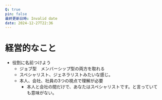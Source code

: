 ```yaml
---
Q: true
pin: false
最終更新日時: Invalid date
date: 2024-12-27T22:36
---
```

# 経営的なこと

- 役割に名前つけよう
    - ジョブ型　メンバーシップ型の両方を取れる
    - スペシャリスト、ジェネラリストみたいな感じ。
    - 本人、会社、社員の3つの視点で理解が必要
        - 本人と会社の間だけで、あなたはスペシャリストです。と言っていても意味がない。